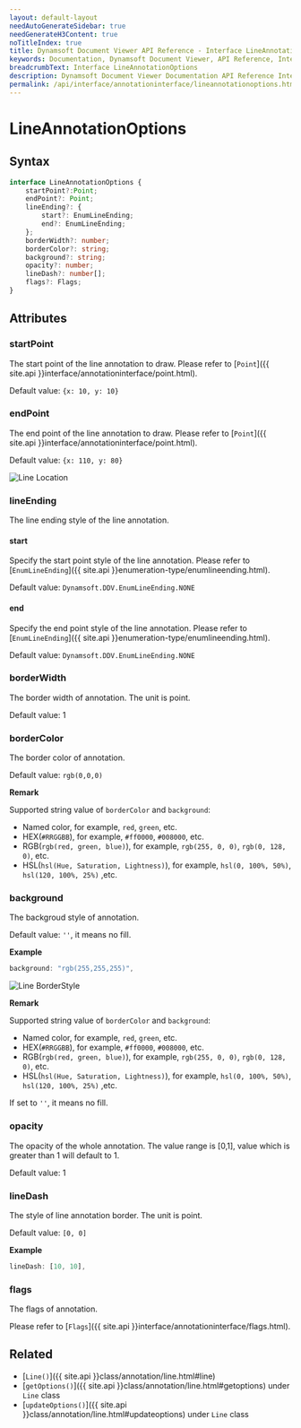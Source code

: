 ```yaml
---
layout: default-layout
needAutoGenerateSidebar: true
needGenerateH3Content: true
noTitleIndex: true
title: Dynamsoft Document Viewer API Reference - Interface LineAnnotationOptions
keywords: Documentation, Dynamsoft Document Viewer, API Reference, Interface LineAnnotationOptions
breadcrumbText: Interface LineAnnotationOptions
description: Dynamsoft Document Viewer Documentation API Reference Interface LineAnnotationOptions Page
permalink: /api/interface/annotationinterface/lineannotationoptions.html
---
```


# LineAnnotationOptions

## Syntax

```typescript
interface LineAnnotationOptions {
    startPoint?:Point;
    endPoint?: Point;
    lineEnding?: {
        start?: EnumLineEnding;
        end?: EnumLineEnding;
    };
    borderWidth?: number;
    borderColor?: string;
    background?: string;
    opacity?: number; 
    lineDash?: number[];
    flags?: Flags;
}
```

## Attributes

### startPoint

The start point of the line annotation to draw. Please refer to [`Point`]({{ site.api }}interface/annotationinterface/point.html).

Default value: `{x: 10, y: 10}`

### endPoint

The end point of the line annotation to draw. Please refer to [`Point`]({{ site.api }}interface/annotationinterface/point.html).

Default value: `{x: 110, y: 80}`

![Line Location](/assets/imgs/linelocation.png)

### lineEnding

The line ending style of the line annotation.

#### start

Specify the start point style of the line annotation. Please refer to [`EnumLineEnding`]({{ site.api }}enumeration-type/enumlineending.html).

Default value: `Dynamsoft.DDV.EnumLineEnding.NONE`

#### end

Specify the end point style of the line annotation. Please refer to [`EnumLineEnding`]({{ site.api }}enumeration-type/enumlineending.html).

Default value: `Dynamsoft.DDV.EnumLineEnding.NONE`

### borderWidth

The border width of annotation. The unit is point. 

Default value: 1

### borderColor

The border color of annotation.

Default value: `rgb(0,0,0)` 

**Remark**

Supported string value of `borderColor` and `background`: 
- Named color, for example, `red`, `green`, etc.
- HEX(`#RRGGBB`), for example, `#ff0000`, `#008000`, etc.
- RGB(`rgb(red, green, blue)`), for example, `rgb(255, 0, 0)`, `rgb(0, 128, 0)`, etc.
- HSL(`hsl(Hue, Saturation, Lightness)`), for example, `hsl(0, 100%, 50%)`, `hsl(120, 100%, 25%)` ,etc.


### background

The backgroud style of annotation.

Default value: `''`, it means no fill.  

**Example**

```typescript
background: "rgb(255,255,255)", 
```

![Line BorderStyle](/assets/imgs/lineborderstyle.png)

**Remark**

Supported string value of `borderColor` and `background`: 
- Named color, for example, `red`, `green`, etc.
- HEX(`#RRGGBB`), for example, `#ff0000`, `#008000`, etc.
- RGB(`rgb(red, green, blue)`), for example, `rgb(255, 0, 0)`, `rgb(0, 128, 0)`, etc.
- HSL(`hsl(Hue, Saturation, Lightness)`), for example, `hsl(0, 100%, 50%)`, `hsl(120, 100%, 25%)` ,etc.

If set to `''`, it means no fill.

### opacity

The opacity of the whole annotation. The value range is [0,1], value which is greater than 1 will default to 1. 

Default value: 1

### lineDash

The style of line annotation border. The unit is point.

Default value: `[0, 0]`

**Example**

```typescript
lineDash: [10, 10], 
```
<!--
### author

The author of annotation.

Default value: `''`

### subject

The subject of annotation.

Default value: `''`  -->

### flags

The flags of annotation. 

Please refer to [`Flags`]({{ site.api }}interface/annotationinterface/flags.html).

## Related

- [`Line()`]({{ site.api }}class/annotation/line.html#line)
- [`getOptions()`]({{ site.api }}class/annotation/line.html#getoptions) under `Line` class
- [`updateOptions()`]({{ site.api }}class/annotation/line.html#updateoptions) under `Line` class